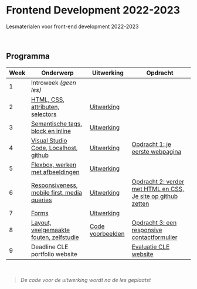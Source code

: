 # Frontend Development 2022-2023

Lesmaterialen voor front-end development 2022-2023

<br>

## Programma

| Week | Onderwerp | Uitwerking | Opdracht | 
|------|---------|---|------|
| 1 | Introweek *(geen les)* | | |
| 2 | [HTML, CSS, attributen, selectors](./week2.md) | [Uitwerking](week2-uitwerking.md)| |
| 3 | [Semantische tags, block en inline](./week3.md) | [Uitwerking](week3-uitwerking.md)| | 
| 4 | [Visual Studio Code, Localhost, github](./week4.md) |[Uitwerking](week4-uitwerking.md)|  [Opdracht 1: je eerste webpagina](https://feedbackfruits.com) | 
| 5 | [Flexbox, werken met afbeeldingen](./week5.md) |[Uitwerking](week5-uitwerking.md)|  | 
| 6 | [Responsiveness, mobile first, media queries](./week6.md) | [Uitwerking](week6-uitwerking.md) | [Opdracht 2: verder met HTML en CSS, Je site op github zetten](https://feedbackfruits.com) | 
| 7 | [Forms](./week7.md) |[Uitwerking](week7-uitwerking.md)|  | 
| 8 | [Layout, veelgemaakte fouten, zelfstudie ](./week8.md) |  [Code voorbeelden](./week8-voorbeelden.md) | [Opdracht 3: een responsive contactformulier](https://feedbackfruits.com) | 
| 9 | Deadline CLE portfolio website | | [Evaluatie CLE website](https://feedbackfruits.com) | 

<br>

> *De code voor de uitwerking wordt na de les geplaatst*